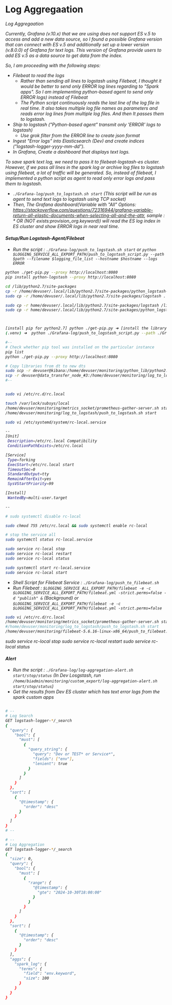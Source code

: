 # Log Aggregaation
<i>Log Aggregaation

Currently, Grafana (v.10.x) that we are using does not support ES v.5 to access and add a new data source, so I found a possible Grafana version that can connect with ES v.5 and additionally set up a lower version (v.8.0.0) of Grafana for text logs. This version of Grafana provide users to add ES v.5 as a data source to get data from the index.

So, I am proceeding with the following steps:

- Filebeat to read the logs
    - Rather than sending all lines to logstash using Filebeat, I thought it would be better to send only ERROR log lines regarding to "Spark apps". So I am implementing python-based agent to send only ERROR logs) instead of Filebeat    <Doing>
    - The Python script continuously reads the last line of the log file in real time. It also takes multiple log file names as parameters and reads error log lines from multiple log files. And then It passes them to logstash.
- Ship to logstash ("Python-based agent" transmit only 'ERROR' logs to logstash)
    - Use grok filter from the ERROR line to create json format  <Doing>
- Ingest "Error logs" into Elasticsearch (Dev) and create indices ("logstash-logger-yyyy-mm-dd"). 
- In Grafana, Create a dashboard that displays text logs. <Will>


To save spark text log, we need to pass it to filebeat-logstash-es cluster. However, if we pass all lines in the spark log or archive log files to logstash using filebeat, a lot of traffic will be generated.
So, instead of filebeat, I implemented a python script as agent to read only error logs and pass them to logstash.
- `./Grafana-log/push_to_logstash.sh start` (This script will be run as agent to send text logs to logstash using TCP socket)
- Then, The Grafana dashboard(Variable with "All" Options: https://stackoverflow.com/questions/72316944/grafana-variable-return-all-elastic-documents-when-selecting-all-and-the-attr, sample : * OR (NOT _exists_:provision_org.keyword)) will read the ES log index in ES cluster and show ERROR logs in near real time.


#### Setup/Run Logstash-Agent/Filebeat
- Run the script : `./Grafana-log/push_to_logstash.sh start` or `python $LOGGING_SERVICE_ALL_EXPORT_PATH/push_to_logstash_script.py --path $path --filename $logging_file_list --hostname $hostname --logs ERROR`
```bash
python ./get-pip.py --proxy http://localhost:8080
pip install python-logstash --proxy http://localhost:8080

cd /lib/python2.7/site-packages
cp -r /home/devuser/.local/lib/python2.7/site-packages/python_logstash-0.4.8.dist-info .
sudo cp -r /home/devuser/.local/lib/python2.7/site-packages/logstash .

sudo cp -r home/devuser/.local/lib/python2.7/site-packages/logstash /lib/python2.7/site-packages/
sudo cp -r home/devuser/.local/lib/python2.7/site-packages/python_logstash-0.4.8.dist-info /lib/python2.7/site-packages/



[install pip for python2.7] python ./get-pip.py ➜ [install the library] pip install python-logstash
(.venv) ➜  python ./Grafana-log/push_to_logstash_script.py --path ./Grafana-log --filename test.log --hostname Data_Transfer_Node_#1

#-- 
# Check whether pip tool was installed on the particular instance
pip list
python ./get-pip.py --proxy http://localhost:8080

# Copy libraries from dt to new dts
sudo scp -r devuser@kibana:/home/devuser/monitoring/python_lib/python2.7/* /lib/python2.7/site-packages/
scp -r devuser@data_transfer_node_#3:/home/devuser/monitoring/log_to_logstash/* .
#-- 


sudo vi /etc/rc.d/rc.local

touch /var/lock/subsys/local
/home/devuser/monitoring/metrics_socket/prometheus-gather-server.sh start
/home/devuser/monitoring/log_to_logstash/push_to_logstash.sh start

sudo vi /etc/systemd/system/rc-local.service

--
[Unit]
 Description=/etc/rc.local Compatibility
 ConditionPathExists=/etc/rc.local

[Service]
 Type=forking
 ExecStart=/etc/rc.local start
 TimeoutSec=0
 StandardOutput=tty
 RemainAfterExit=yes
 SysVStartPriority=99

[Install]
 WantedBy=multi-user.target

--

# sudo systemctl disable rc-local

sudo chmod 755 /etc/rc.local && sudo systemctl enable rc-local

# stop the service all
sudo systemctl status rc-local.service

sudo service rc-local stop
sudo service rc-local restart
sudo service rc-local status

sudo systemctl start rc-local.service
sudo service rc-local start
```
- Shell Script for Filebeat Service : `./Grafana-log/push_to_filebeat.sh`
- Run Filebeat : `$LOGGING_SERVICE_ALL_EXPORT_PATH/filebeat -e -c $LOGGING_SERVICE_ALL_EXPORT_PATH/filebeat.yml -strict.perms=false -d "publish" &` (Background) or `$LOGGING_SERVICE_ALL_EXPORT_PATH/filebeat -e -c $LOGGING_SERVICE_ALL_EXPORT_PATH/filebeat.yml -strict.perms=false`
```bash
sudo vi /etc/rc.d/rc.local
/home/devuser/monitoring/metrics_socket/prometheus-gather-server.sh start
#/home/devuser/monitoring/log_to_logstash/push_to_logstash.sh start
/home/devuser/monitoring/filebeat-5.6.16-linux-x86_64/push_to_filebeat.sh start
```

sudo service rc-local stop
sudo service rc-local restart
sudo service rc-local status



#### Alert
- Run the script : `./Grafana-log/log-aggregation-alert.sh start/stop/status` (In Dev Losgstash, run `/home/biadmin/monitoring/custom_export/log-aggregation-alert.sh start/stop/status`)
- Get the results from Dev ES cluster which has text error logs from the spark custom apps
```bash

# --
# Log Search
GET logstash-logger-*/_search
{
  "query": {
    "bool": {
      "must": [
        {
          "query_string": {
            "query": "Dev or TEST* or Service*",
            "fields": ["env"],
            "lenient": true
          }
        }
      ]
    }
  },
  "sort": [
    {
      "@timestamp": {
        "order": "desc"
      }
    }
  ]
}
# --

# --
# Log Aggregation
GET logstash-logger-*/_search
{
  "size": 0, 
  "query": {
    "bool": {
      "must": [
        {
          "range": {
            "@timestamp": {
              "gte": "2024-10-30T18:00:00"
            }
          }
        }
      ]
    }
  },
  "sort": [
    {
      "@timestamp": {
        "order": "desc"
      }
    }
  ],
  "aggs": {
    "spark_log": {
      "terms": {
        "field": "env.keyword",
        "size": 100
      }
    }
  }
}
```